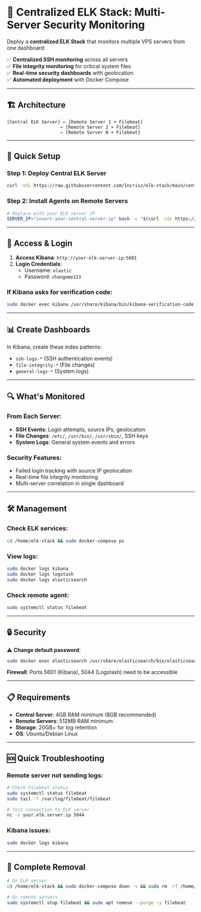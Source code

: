 # 🚀 Centralized ELK Stack: Multi-Server Security Monitoring

Deploy a **centralized ELK Stack** that monitors multiple VPS servers from one dashboard:

✅ **Centralized SSH monitoring** across all servers  
✅ **File integrity monitoring** for critical system files  
✅ **Real-time security dashboards** with geolocation  
✅ **Automated deployment** with Docker Compose

---

## 🏗️ Architecture

```
[Central ELK Server] ← [Remote Server 1 + Filebeat]
                    ← [Remote Server 2 + Filebeat]  
                    ← [Remote Server N + Filebeat]
```

---

## 🚀 Quick Setup

### Step 1: Deploy Central ELK Server
```bash
curl -sSL https://raw.githubusercontent.com/Incrisz/elk-stack/main/central-elk-setup.sh | bash
```

### Step 2: Install Agents on Remote Servers
```bash
# Replace with your ELK server IP
SERVER_IP="insert-your-central-server-ip" bash -c "$(curl -sSL https://raw.githubusercontent.com/Incrisz/elk-stack/main/remote-agent-setup.sh)"
```

---

## 🔐 Access & Login

1. **Access Kibana**: `http://your-elk-server-ip:5601`
2. **Login Credentials**:
   - Username: `elastic`
   - Password: `changeme123`

### If Kibana asks for verification code:
```bash
sudo docker exec kibana /usr/share/kibana/bin/kibana-verification-code
```

---

## 📊 Create Dashboards

In Kibana, create these index patterns:
- `ssh-logs-*` (SSH authentication events)
- `file-integrity-*` (File changes)
- `general-logs-*` (System logs)

---

## 🔍 What's Monitored

### From Each Server:
- **SSH Events**: Login attempts, source IPs, geolocation
- **File Changes**: `/etc/`, `/usr/bin/`, `/usr/sbin/`, SSH keys
- **System Logs**: General system events and errors

### Security Features:
- Failed login tracking with source IP geolocation
- Real-time file integrity monitoring
- Multi-server correlation in single dashboard

---

## 🛠️ Management

### Check ELK services:
```bash
cd /home/elk-stack && sudo docker-compose ps
```

### View logs:
```bash
sudo docker logs kibana
sudo docker logs logstash
sudo docker logs elasticsearch
```

### Check remote agent:
```bash
sudo systemctl status filebeat
```

---

## 🔒 Security

⚠️ **Change default password**:
```bash
sudo docker exec elasticsearch /usr/share/elasticsearch/bin/elasticsearch-reset-password -u elastic
```

**Firewall**: Ports 5601 (Kibana), 5044 (Logstash) need to be accessible

---

## 📋 Requirements

- **Central Server**: 4GB RAM minimum (8GB recommended)
- **Remote Servers**: 512MB RAM minimum
- **Storage**: 20GB+ for log retention
- **OS**: Ubuntu/Debian Linux

---

## 🆘 Quick Troubleshooting

### Remote server not sending logs:
```bash
# Check Filebeat status
sudo systemctl status filebeat
sudo tail -f /var/log/filebeat/filebeat

# Test connection to ELK server
nc -z your.elk.server.ip 5044
```

### Kibana issues:
```bash
sudo docker logs kibana
```

---

## 🧹 Complete Removal

```bash
# On ELK server
cd /home/elk-stack && sudo docker-compose down -v && sudo rm -rf /home/elk-stack

# On remote servers  
sudo systemctl stop filebeat && sudo apt remove --purge -y filebeat
```